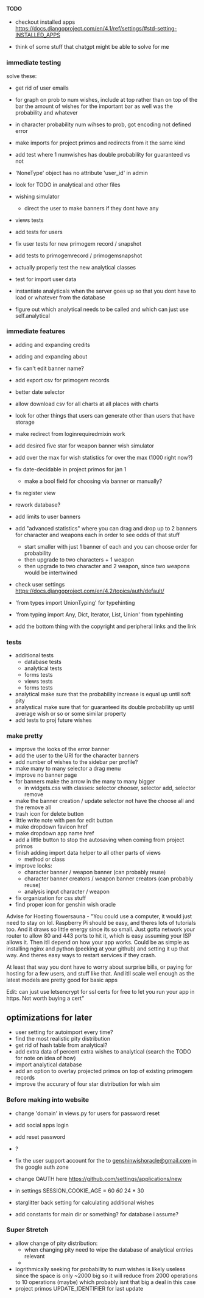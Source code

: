 #### TODO

- checkout installed apps <https://docs.djangoproject.com/en/4.1/ref/settings/#std-setting-INSTALLED_APPS>

- think of some stuff that chatgpt might be able to solve for me

### immediate testing

solve these:

- get rid of user emails
- for graph on prob to num wishes, include at top rather than on top of the bar the amount of wishes for the important bar as well was the probability and whatever
- in character probability num wihses to prob, got encoding not defined error
- make imports for project primos and redirects from it the same kind
- add test where 1 numwishes has double probability for guaranteed vs not
- 'NoneType' object has no attribute 'user_id' in admin

- look for TODO in analytical and other files
- wishing simulator
  - direct the user to make banners if they dont have any
- views tests
- add tests for users
- fix user tests for new primogem record / snapshot
- add tests to primogemrecord / primogemsnapshot
- actually properly test the new analytical classes
- test for import user data
- instantiate analyticals when the server goes up so that you dont have to load or whatever from the database

- figure out which analytical needs to be called and which can just use self.analytical

### immediate features

- adding and expanding credits
- adding and expanding about
- fix can't edit banner name?
- add export csv for primogem records
- better date selector
- allow download csv for all charts at all places with charts
- look for other things that users can generate other than users that have storage
- make redirect from loginrequiredmixin work
- add desired five star for weapon banner wish simulator
- add over the max for wish statistics for over the max (1000 right now?)
- fix date-decidable in project primos for jan 1
  - make a bool field for choosing via banner or manually?
- fix register view
- rework database?
- add limits to user banners

- add "advanced statistics" where you can drag and drop up to 2 banners for character and weapons each in order to see odds of that stuff
  - start smaller with just 1 banner of each and you can choose order for probability
  - then upgrade to two characters + 1 weapon
  - then upgrade to two character and 2 weapon, since two weapons would be intertwined
- check user settings <https://docs.djangoproject.com/en/4.2/topics/auth/default/>
- 'from types import UnionTyping' for typehinting
- 'from typing import Any, Dict, Iterator, List, Union' from typehinting
- add the bottom thing with the copyright and peripheral links and the link

### tests

- additional tests
  - database tests
  - analytical tests
  - forms tests
  - views tests
  - forms tests
- analytical make sure that the probability increase is equal up until soft pity
- analystical make sure that for guaranteed its double probability up until average wish or so or some similar property
- add tests to proj future wishes

### make pretty

- improve the looks of the error banner
- add the user to the URI for the character banners
- add number of wishes to the sidebar per profile?
- make many to many selector a drag menu
- improve no banner page
- for banners make the arrow in the many to many bigger
  - in widgets.css with classes: selector chooser, selector add, selector remove
- make the banner creation / update selector not have the choose all and the remove all
- trash icon for delete button
- little write note with pen for edit button
- make dropdown favicon href
- make dropdown app name href
- add a little button to stop the autosaving when coming from project primos
- finish adding import data helper to all other parts of views
  - method or class
- improve looks:
  - character banner / weapon banner (can probably reuse)
  - character banner creators / weapon banner creators (can probably reuse)
  - analysis input character / weapon
- fix organization for css stuff
- find proper icon for genshin wish oracle

Advise for Hosting
flowersauna - "You could use a computer, it would just need to stay on lol. Raspberry Pi should be easy, and theres lots of tutorials too. And it draws so little energy since its so small. Just gotta network your router to allow 80 and 443 ports to hit it, which is easy assuming your ISP allows it. Then itll depend on how your app works. Could be as simple as installing nginx and python (peeking at your github) and setting it up that way. And theres easy ways to restart services if they crash.

At least that way you dont have to worry about surprise bills, or paying for hosting for a few users, and stuff like that. And itll scale well enough as the latest models are pretty good for basic apps

Edit: can just use letsencrypt for ssl certs for free to let you run your app in https. Not worth buying a cert"

## optimizations for later

- user setting for autoimport every time?
- find the most realistic pity distribution
- get rid of hash table from analytical?
- add extra data of percent extra wishes to analytical (search the TODO for note on idea of how)
- import analytical database
- add an option to overlay projected primos on top of existing primogem records
- improve the accurary of four star distribution for wish sim

### Before making into website

- change 'domain' in views.py for users for password reset
- add social apps login
- add reset password
- ?
- fix the user support account for the to <genshinwishoracle@gmail.com> in the google auth zone
- change OAUTH here <https://github.com/settings/applications/new>

- in settings SESSION_COOKIE_AGE = 60 *60* 24 * 30

- starglitter back setting for calculating additional wishes

- add constants for main dir or something? for database i assume?

### Super Stretch

- allow change of pity distribution:
  - when changing pity need to wipe the database of analytical entries relevant
  -
- logrithmically seeking for probability to num wishes is likely useless since the space is only ~2000 big so it will reduce from 2000 operations to 10 operations (maybe) which probably isnt that big a deal in this case
- project primos UPDATE_IDENTIFIER for last update
